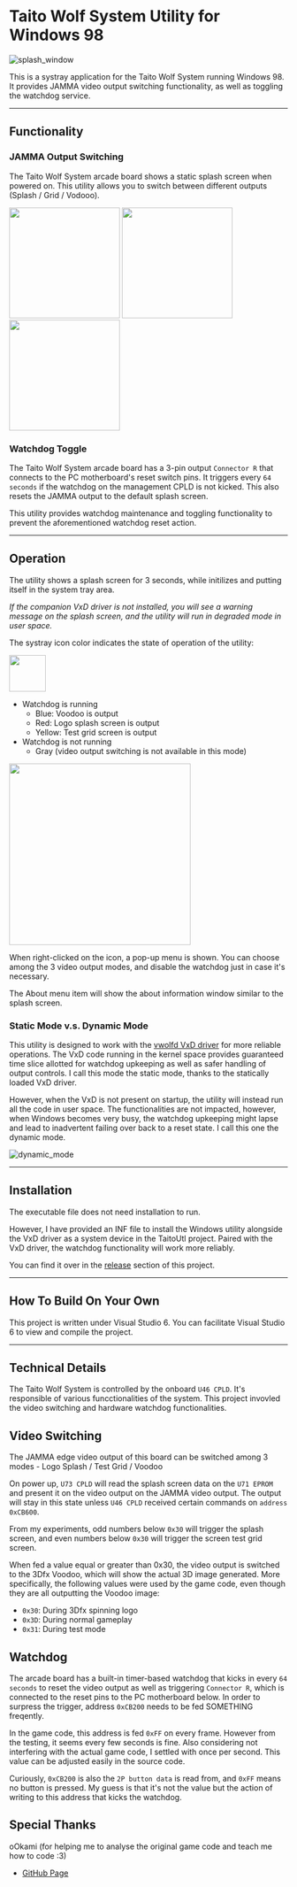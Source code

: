 # Taito Wolf System Utility for Windows 98

![splash_window](https://github.com/user-attachments/assets/6cced47d-8d85-4a3e-ac04-18ac62836c38)

This is a systray application for the Taito Wolf System running Windows 98. It provides JAMMA video output switching functionality, as well as toggling the watchdog service.

-------------

## Functionality

### JAMMA Output Switching

The Taito Wolf System arcade board shows a static splash screen when powered on. This utility allows you to switch between different outputs (Splash / Grid / Vodooo).

<img src="https://github.com/user-attachments/assets/9470de8f-db81-4654-a347-376991d9b0f6" height=200> <img src="https://github.com/user-attachments/assets/3076411a-73fb-42cc-aa6f-83fceb98d83d" height=200> <img src="https://github.com/user-attachments/assets/6c892f61-c78e-4eac-847c-d8a5d727b11a" height=200>

### Watchdog Toggle

The Taito Wolf System arcade board has a 3-pin output `Connector R` that connects to the PC motherboard's reset switch pins. It triggers every `64 seconds` if the watchdog on the management CPLD is not kicked. This also resets the JAMMA output to the default splash screen.

This utility provides watchdog maintenance and toggling functionality to prevent the aforementioned watchdog reset action.

-------------

## Operation

The utility shows a splash screen for 3 seconds, while initilizes and putting itself in the system tray area.

*If the companion VxD driver is not installed, you will see a warning message on the splash screen, and the utility will run in degraded mode in user space.*

The systray icon color indicates the state of operation of the utility:

<img src="https://github.com/user-attachments/assets/e156d52a-babc-4347-9fbf-3a99a0a6080f" height=66>

- Watchdog is running
  - Blue: Voodoo is output
  - Red: Logo splash screen is output
  - Yellow: Test grid screen is output
- Watchdog is not running
  - Gray (video output switching is not available in this mode)

<img src="https://github.com/user-attachments/assets/dbb62c5c-1e99-4c30-9fd0-5bea6f4f2528" height=328>

When right-clicked on the icon, a pop-up menu is shown. You can choose among the 3 video output modes, and disable the watchdog just in case it's necessary.

The About menu item will show the about information window similar to the splash screen.

### Static Mode v.s. Dynamic Mode

This utility is designed to work with the [vwolfd VxD driver](https://github.com/jeffqchen/vwolfd) for more reliable operations. The VxD code running in the kernel space provides guaranteed time slice allotted for watchdog upkeeping as well as safer handling of output controls. I call this mode the static mode, thanks to the statically loaded VxD driver.

However, when the VxD is not present on startup, the utility will instead run all the code in user space. The functionalities are not impacted, however, when Windows becomes very busy, the watchdog upkeeping might lapse and lead to inadvertent failing over back to a reset state. I call this one the dynamic mode.

![dynamic_mode](https://github.com/user-attachments/assets/407decf0-3570-4f5f-83b2-48a83af9bc35)

-------------

## Installation

The executable file does not need installation to run.

However, I have provided an INF file to install the Windows utility alongside the VxD driver as a system device in the TaitoUtl project. Paired with the VxD driver, the watchdog functionality will work more reliably.

You can find it over in the [release](https://github.com/jeffqchen/TaitoUtl/releases) section of this project.

-------------

## How To Build On Your Own

This project is written under Visual Studio 6. You can facilitate Visual Studio 6 to view and compile the project.

-------------

## Technical Details

The Taito Wolf System is controlled by the onboard `U46 CPLD`. It's responsible of various funcctionalities of the system. This project invovled the video switching and hardware watchdog functionalities.

## Video Switching

The JAMMA edge video output of this board can be switched among 3 modes - Logo Splash / Test Grid / Voodoo

On power up, `U73 CPLD` will read the splash screen data on the `U71 EPROM` and present it on the video output on the JAMMA video output. The output will stay in this state unless `U46 CPLD` received certain commands on `address 0xCB600`.

From my experiments, odd numbers below `0x30` will trigger the splash screen, and even numbers below `0x30` will trigger the screen test grid screen.

When fed a value equal or greater than 0x30, the video output is switched to the 3Dfx Voodoo, which will show the actual 3D image generated. More specifically, the following values were used by the game code, even though they are all outputting the Voodoo image:
- `0x30`: During 3Dfx spinning logo
- `0x3D`: During normal gameplay
- `0x31`: During test mode

## Watchdog

The arcade board has a built-in timer-based watchdog that kicks in every `64 seconds` to reset the video output as well as triggering `Connector R`, which is connected to the reset pins to the PC motherboard below. In order to surpress the trigger, address `0xCB200` needs to be fed SOMETHING freqently.

In the game code, this address is fed `0xFF` on every frame. However from the testing, it seems every few seconds is fine. Also considering not interfering with the actual game code, I settled with once per second. This value can be adjusted easily in the source code.

Curiously, `0xCB200` is also the `2P button data` is read from, and `0xFF` means no button is pressed. My guess is that it's not the value but the action of writing to this address that kicks the watchdog.

## Special Thanks

oOkami (for helping me to analyse the original game code and teach me how to code :3)
- [GitHub Page](https://github.com/mirabarukaso)
